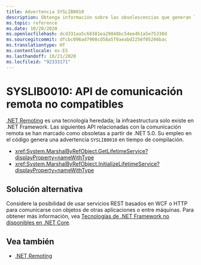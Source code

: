 ```yaml
---
title: Advertencia SYSLIB0010
description: Obtenga información sobre las obsolescencias que generan la advertencia en tiempo de compilación SYSLIB0010.
ms.topic: reference
ms.date: 10/20/2020
ms.openlocfilehash: dcd331aa5c68381ea29848bc54ee4b1a5e75330d
ms.sourcegitcommit: dfcbc096ad7908cd58a5f0aeabd2256f05266bac
ms.translationtype: HT
ms.contentlocale: es-ES
ms.lasthandoff: 10/21/2020
ms.locfileid: "92333171"
---
```

# <a name="syslib0010-unsupported-remoting-apis"></a>SYSLIB0010: API de comunicación remota no compatibles

[.NET Remoting](/previous-versions/dotnet/netframework-1.1/kwdt6w2k(v=vs.71)) es una tecnología heredada; la infraestructura solo existe en .NET Framework. Las siguientes API relacionadas con la comunicación remota se han marcado como obsoletas a partir de .NET 5.0. Su empleo en el código genera una advertencia `SYSLIB0010` en tiempo de compilación.

- <xref:System.MarshalByRefObject.GetLifetimeService?displayProperty=nameWithType>
- <xref:System.MarshalByRefObject.InitializeLifetimeService?displayProperty=nameWithType>

## <a name="workaround"></a>Solución alternativa

Considere la posibilidad de usar servicios REST basados en WCF o HTTP para comunicarse con objetos de otras aplicaciones o entre máquinas. Para obtener más información, vea [Tecnologías de .NET Framework no disponibles en .NET Core](../porting/net-framework-tech-unavailable.md).

## <a name="see-also"></a>Vea también

- [.NET Remoting](/previous-versions/dotnet/netframework-1.1/kwdt6w2k(v=vs.71))
